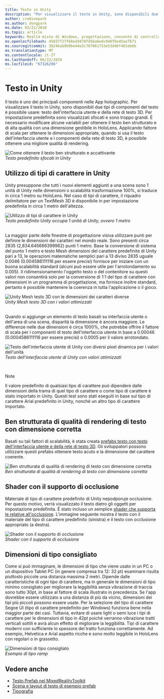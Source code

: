 ```yaml
---
title: Testo in Unity
description: "Per visualizzare il testo in Unity, sono disponibili due tipi di componenti del testo è possibile usare: testo dell'interfaccia utente e della rete di testo 3D."
author: cre8ivepark
ms.author: dongpark
ms.date: 03/21/2018
ms.topic: article
keywords: Realtà mista di Windows, progettazione, consente di controllare, tipo di carattere, tipografia, dell'interfaccia utente, esperienza utente
ms.openlocfilehash: 45037f27f68a19478fd56a6edc940fbe45ae7671
ms.sourcegitcommit: 30246ab9b9be44a3c707061753e53d4bf401eb6b
ms.translationtype: MT
ms.contentlocale: it-IT
ms.lasthandoff: 06/22/2019
ms.locfileid: "67326296"
---
```

# <a name="text-in-unity"></a>Testo in Unity

Il testo è uno dei principali componenti nelle App holographic. Per visualizzare il testo in Unity, sono disponibili due tipi di componenti del testo è possibile usare: testo dell'interfaccia utente e della rete di testo 3D. Per impostazione predefinita sono visualizzati sfocati e sono troppo grandi. È necessario modificare alcune variabili per ottenere il testo ben strutturato e di alta qualità con una dimensione gestibile in HoloLens. Applicando fattore di scala per ottenere le dimensioni appropriate, quando si usa il testo dell'interfaccia utente e i componenti della rete di testo 3D, è possibile ottenere una migliore qualità di rendering.

![Come ottenere il testo ben strutturato e accattivante](images/hug-text-02-640px.png)<br>
*Testo predefinito sfocati in Unity*

## <a name="working-with-fonts-in-unity"></a>Utilizzo di tipi di carattere in Unity

Unity presuppone che tutti i nuovi elementi aggiunti a una scena sono 1 unità di Unity nelle dimensioni o scalabilità trasformazione 100%, si traduce in circa 1 metro su HoloLens. Nel caso di tipi di carattere, il riquadro delimitatore per un TextMesh 3D è disponibile in per impostazione predefinita in circa 1 metro dell'altezza.

![Utilizzo di tipi di carattere in Unity](images/640px-hug-text-03.png)<br>
*Testo predefinito Unity occupa 1 unità di Unity, ovvero 1 metro*

<br>
La maggior parte delle finestre di progettazione visiva utilizzare punti per definire le dimensioni dei caratteri nel mondo reale. Sono presenti circa 2835 (2,834.645666399962) punti 1 metro. Base la conversione di sistema del punto 1 metro e testo Mesh dimensioni del carattere predefinite di Unity pari a 13, le operazioni matematiche semplici pari a 13 diviso 2835 uguale 0.0046 (0.004586111116 per essere precisi) fornisce per iniziare con un buona scalabilità standard (alcuni può essere utile per l'arrotondamento su 0.005). Il ridimensionamento l'oggetto testo o del contenitore su questi valori non consentirà solo per la conversione di 1:1 del tipo di carattere con dimensioni in un programma di progettazione, ma fornisce inoltre standard, pertanto è possibile mantenere la coerenza in tutta l'applicazione o il gioco.

![Unity Mesh testo 3D con le dimensioni dei caratteri diverse](images/hug-text-05-1000px.png)<br>
*Unity Mesh testo 3D con i valori ottimizzati*

<br>
Quando si aggiunge un elemento di testo basati su interfaccia utente o dell'area di una scena, disparità la dimensione è ancora maggiore. Le differenze nelle due dimensioni è circa 1000%, che potrebbe offrire il fattore di scala per i componenti di testo dell'interfaccia utente in base a 0.00046 (0.0004586111116 per essere precisi) o 0.0005 per il valore arrotondato.

![Testo dell'interfaccia utente di Unity con diversi pixel dinamica per i valori dell'unità](images/hug-text-04-1000px.png)<br>
*Testo dell'interfaccia utente di Unity con valori ottimizzati*

<br>

>[!NOTE]
>Il valore predefinito di qualsiasi tipo di carattere può dipendere dalle dimensioni della trama di quel tipo di carattere o come tipo di carattere è stato importato in Unity. Questi test sono stati eseguiti in base sul tipo di carattere Arial predefinito in Unity, nonché un altro tipo di carattere importato.

## <a name="sharp-text-rendering-quality-with-proper-dimension"></a>Ben strutturata di qualità di rendering di testo con dimensione corretta

Basati su tali fattori di scalabilità, è stata creata [prefabs testo con testo dell'interfaccia utente e della rete di testo 3D](https://github.com/microsoft/MixedRealityToolkit-Unity/tree/mrtk_development/Assets/MixedRealityToolkit.SDK/StandardAssets/Prefabs/Text). Gli sviluppatori possono utilizzare questi prefabs ottenere testo acuto e la dimensione del carattere coerente.

![Ben strutturata di qualità di rendering di testo con dimensione corretta](images/hug-text-06-1000px.png)<br>
*Ben strutturata di qualità di rendering di testo con dimensione corretta*

## <a name="shader-with-occlusion-support"></a>Shader con il supporto di occlusione

Materiale di tipo di carattere predefinito di Unity nepodporuje occlusione. Per questo motivo, verrà visualizzato il testo dietro gli oggetti per impostazione predefinita. È stato incluso un semplice [shader che supporta le relative all'occlusione](https://github.com/Microsoft/MixedRealityToolkit-Unity/tree/htk_release/Assets/HoloToolkit/UX/Shaders). L'immagine seguente mostra il testo con il materiale del tipo di carattere predefinito (sinistra) e il testo con occlusione appropriato (a destra).

![Shader con il supporto di occlusione](images/hug-text-07-1000px.png)<br>
*Shader con il supporto di occlusione*

## <a name="recommended-type-size"></a>Dimensioni di tipo consigliato

Come si può immaginare, le dimensioni di tipo che viene usato in un PC o un dispositivo Tablet PC (in genere compresa tra 12: 32 pt) esaminare risulta piuttosto piccole una distanza massima 2 metri. Dipende dalle caratteristiche di ogni tipo di carattere, ma in generale le dimensioni di tipo minimo consigliato per migliorare la leggibilità senza vibrazione di traccia sono tutto 30pt, in base al fattore di scala illustrato in precedenza. Se l'app dovrebbe essere utilizzato a una distanza di più da vicino, dimensioni dei tipi più piccoli possono essere usate. Per la selezione del tipo di carattere Segoe UI (tipo di carattere predefinito per Windows) funziona bene nella maggior parte dei casi. Tuttavia, evitare di usare light o semi luce i tipi di carattere per le dimensioni di tipo in 42pt poiché verranno vibrazione tratti verticali sottili e avrà alcun effetto di migliorare la leggibilità. Tipi di carattere moderni con sufficiente lo spessore del tratto funziona correttamente. Ad esempio, Helvetica e Arial aspetto ricche e sono molto leggibile in HoloLens con regolari o in grassetto.

![Dimensioni di tipo consigliato](images/hug-text-08-1000px.png)<br>
*Esempio di tipo ramp*

## <a name="see-also"></a>Vedere anche

* [Testo Prefab nel MixedRealityToolkit](https://github.com/Microsoft/MixedRealityToolkit-Unity/tree/htk_release/Assets/HoloToolkit/UX/Prefabs)
* [Scena e layout di testo di esempio prefab](https://github.com/Microsoft/MixedRealityToolkit-Unity/tree/htk_release/Assets/HoloToolkit-Examples/UX/Scenes)
* [Tipografia](typography.md)

 
